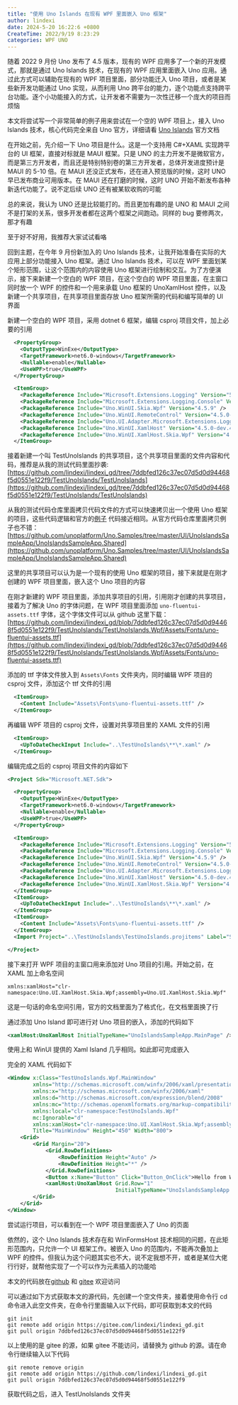 ```yaml
---
title: "使用 Uno Islands 在现有 WPF 里面嵌入 Uno 框架"
author: lindexi
date: 2024-5-20 16:22:6 +0800
CreateTime: 2022/9/19 8:23:29
categories: WPF UNO
---
```


随着 2022 9 月份 Uno 发布了 4.5 版本，现有的 WPF 应用多了一个新的开发模式，那就是通过 Uno Islands 技术，在现有的 WPF 应用里面嵌入 Uno 应用。通过此方式可以辅助在现有的 WPF 项目里面，部分功能迁入 Uno 项目，或者是某些新开发功能通过 Uno 实现，从而利用 Uno 跨平台的能力，逐个功能点支持跨平台功能。逐个小功能接入的方式，让开发者不需要为一次性迁移一个庞大的项目而烦恼

<!--more-->


<!-- CreateTime:2022/9/19 8:23:29 -->



<!-- 发布 -->

本文将尝试写一个非常简单的例子用来尝试在一个空的 WPF 项目上，接入 Uno Islands 技术，核心代码完全来自 Uno 官方，详细请看 [Uno Islands](https://platform.uno/docs/articles/guides/uno-islands.html) 官方文档

在开始之前，先介绍一下 Uno 项目是什么。这是一个支持用 C#+XAML 实现跨平台的 UI 框架，直接对标就是 MAUI 框架。只是 UNO 的主力开发不是微软官方，而是第三方开发者，而且还是特别特别卷的第三方开发者，总体开发进度预计是 MAUI 的 5-10 倍。在 MAUI 还没正式发布，还在进入预览版的时候，这时 UNO 早已发布商业可用版本。在 MAUI 还在打磨的时候，这时 UNO 开始不断发布各种新迭代功能了。说不定后续 UNO 还有被某软收购的可能

总的来说，我认为 UNO 还是比较能打的。而且更加有趣的是 UNO 和 MAUI 之间不是打架的关系，很多开发者都在这两个框架之间跑动。同样的 bug 要修两次，那才有趣

至于好不好用，我推荐大家试试看咯

回到主题，在今年 9 月份新加入的 Uno Islands 技术，让我开始准备在实际的大应用上部分功能接入 Uno 框架。通过 Uno Islands 技术，可以在 WPF 里面划某个矩形范围，让这个范围内的内容使用 Uno 框架进行绘制和交互。为了方便演示，接下来新建一个空白的 WPF 项目，在这个空白的 WPF 项目里面，在主窗口同时放一个 WPF 的控件和一个用来承载 Uno 框架的 UnoXamlHost 控件，以及新建一个共享项目，在共享项目里面存放 Uno 框架所需的代码和编写简单的 UI 界面

新建一个空白的 WPF 项目，采用 dotnet 6 框架，编辑 csproj 项目文件，加上必要的引用

```xml
  <PropertyGroup>
    <OutputType>WinExe</OutputType>
    <TargetFramework>net6.0-windows</TargetFramework>
    <Nullable>enable</Nullable>
    <UseWPF>true</UseWPF>
  </PropertyGroup>

  <ItemGroup>
    <PackageReference Include="Microsoft.Extensions.Logging" Version="5.0.0" />
    <PackageReference Include="Microsoft.Extensions.Logging.Console" Version="5.0.0" />
    <PackageReference Include="Uno.WinUI.Skia.Wpf" Version="4.5.9" />
    <PackageReference Include="Uno.WinUI.RemoteControl" Version="4.5.0-dev.453" Condition="'$(Configuration)'=='Debug'" />
    <PackageReference Include="Uno.UI.Adapter.Microsoft.Extensions.Logging" Version="4.5.0-dev.453" />
    <PackageReference Include="Uno.WinUI.XamlHost" Version="4.5.0-dev.453" />
    <PackageReference Include="Uno.WinUI.XamlHost.Skia.Wpf" Version="4.5.0-dev.453" />
  </ItemGroup>
```

接着新建一个叫 TestUnoIslands 的共享项目，这个共享项目里面的文件内容和代码，推荐是从我的测试代码里面抄袭: [https://github.com/lindexi/lindexi_gd/tree/7ddbfed126c37ec07d5d0d94468f5d0551e122f9/TestUnoIslands/TestUnoIslands](https://github.com/lindexi/lindexi_gd/tree/7ddbfed126c37ec07d5d0d94468f5d0551e122f9/TestUnoIslands/TestUnoIslands)

从我的测试代码仓库里面拷贝代码文件的方式可以快速拷贝出一个使用 Uno 框架的项目，这些代码逻辑和官方的[例子](https://github.com/unoplatform/Uno.Samples/tree/master/UI/UnoIslandsSampleApp/UnoIslandsSampleApp.Shared) 代码接近相同。从官方代码仓库里面拷贝例子也不错： [https://github.com/unoplatform/Uno.Samples/tree/master/UI/UnoIslandsSampleApp/UnoIslandsSampleApp.Shared](https://github.com/unoplatform/Uno.Samples/tree/master/UI/UnoIslandsSampleApp/UnoIslandsSampleApp.Shared)

这里的共享项目可以认为是一个现有的使用 Uno 框架的项目，接下来就是在刚才创建的 WPF 项目里面，嵌入这个 Uno 项目的内容

在刚才新建的 WPF 项目里面，添加共享项目的引用，引用刚才创建的共享项目，接着为了解决 Uno 的字体问题，在 WPF 项目里面添加 `uno-fluentui-assets.ttf` 字体，这个字体文件可以从 github 这里下载： [https://github.com/lindexi/lindexi_gd/blob/7ddbfed126c37ec07d5d0d94468f5d0551e122f9/TestUnoIslands/TestUnoIslands.Wpf/Assets/Fonts/uno-fluentui-assets.ttf](https://github.com/lindexi/lindexi_gd/blob/7ddbfed126c37ec07d5d0d94468f5d0551e122f9/TestUnoIslands/TestUnoIslands.Wpf/Assets/Fonts/uno-fluentui-assets.ttf)

添加的 ttf 字体文件放入到 `Assets\Fonts` 文件夹内，同时编辑 WPF 项目的 csproj 文件，添加这个 ttf 文件的引用

```xml
  <ItemGroup>
    <Content Include="Assets\Fonts\uno-fluentui-assets.ttf" />
  </ItemGroup>
```

再编辑 WPF 项目的 csproj 文件，设置对共享项目里的 XAML 文件的引用

```xml
  <ItemGroup>
    <UpToDateCheckInput Include="..\TestUnoIslands\**\*.xaml" />
  </ItemGroup>
```

编辑完成之后的 csproj 项目文件的内容如下

```xml
<Project Sdk="Microsoft.NET.Sdk">

  <PropertyGroup>
    <OutputType>WinExe</OutputType>
    <TargetFramework>net6.0-windows</TargetFramework>
    <Nullable>enable</Nullable>
    <UseWPF>true</UseWPF>
  </PropertyGroup>

  <ItemGroup>
    <PackageReference Include="Microsoft.Extensions.Logging" Version="5.0.0" />
    <PackageReference Include="Microsoft.Extensions.Logging.Console" Version="5.0.0" />
    <PackageReference Include="Uno.WinUI.Skia.Wpf" Version="4.5.9" />
    <PackageReference Include="Uno.WinUI.RemoteControl" Version="4.5.0-dev.453" Condition="'$(Configuration)'=='Debug'" />
    <PackageReference Include="Uno.UI.Adapter.Microsoft.Extensions.Logging" Version="4.5.0-dev.453" />
    <PackageReference Include="Uno.WinUI.XamlHost" Version="4.5.0-dev.453" />
    <PackageReference Include="Uno.WinUI.XamlHost.Skia.Wpf" Version="4.5.0-dev.453" />
  </ItemGroup>
  <ItemGroup>
    <UpToDateCheckInput Include="..\TestUnoIslands\**\*.xaml" />
  </ItemGroup>
  <ItemGroup>
    <Content Include="Assets\Fonts\uno-fluentui-assets.ttf" />
  </ItemGroup>
  <Import Project="..\TestUnoIslands\TestUnoIslands.projitems" Label="Shared" />

</Project>
```

接下来打开 WPF 项目的主窗口用来添加对 Uno 项目的引用。开始之前，在 XAML 加上命名空间

```
xmlns:xamlHost="clr-namespace:Uno.UI.XamlHost.Skia.Wpf;assembly=Uno.UI.XamlHost.Skia.Wpf"
```

这是一句话的命名空间引用，官方的文档里面为了格式化，在文档里面换了行

通过添加 Uno Island 即可进行对 Uno 项目的嵌入，添加的代码如下

```xml
<xamlHost:UnoXamlHost InitialTypeName="UnoIslandsSampleApp.MainPage" />
```

使用上和 WinUI 提供的 Xaml Island 几乎相同。如此即可完成嵌入

完全的 XAML 代码如下

```xml
<Window x:Class="TestUnoIslands.Wpf.MainWindow"
        xmlns="http://schemas.microsoft.com/winfx/2006/xaml/presentation"
        xmlns:x="http://schemas.microsoft.com/winfx/2006/xaml"
        xmlns:d="http://schemas.microsoft.com/expression/blend/2008"
        xmlns:mc="http://schemas.openxmlformats.org/markup-compatibility/2006"
        xmlns:local="clr-namespace:TestUnoIslands.Wpf"
        mc:Ignorable="d"
        xmlns:xamlHost="clr-namespace:Uno.UI.XamlHost.Skia.Wpf;assembly=Uno.UI.XamlHost.Skia.Wpf"
        Title="MainWindow" Height="450" Width="800">
    <Grid>
        <Grid Margin="20">
            <Grid.RowDefinitions>
                <RowDefinition Height="Auto" />
                <RowDefinition Height="*" />
            </Grid.RowDefinitions>
            <Button x:Name="Button" Click="Button_OnClick">Hello from WPF!</Button>
            <xamlHost:UnoXamlHost Grid.Row="1" 
                                  InitialTypeName="UnoIslandsSampleApp.MainPage" />
        </Grid>
    </Grid>
</Window>
```

尝试运行项目，可以看到在一个 WPF 项目里面嵌入了 Uno 的页面

依然的，这个 Uno Islands 技术存在和 WinFormsHost 技术相同的问题，在此矩形范围内，只允许一个 UI 框架工作。被嵌入 Uno 的范围内，不能再次叠加上 WPF 的控件。但我认为这个问题其实也不大，说不定我想不开，或者是某位大佬行行好，就帮他实现了一个可以作为元素插入的功能哈

本文的代码放在[github](https://github.com/lindexi/lindexi_gd/tree/7ddbfed126c37ec07d5d0d94468f5d0551e122f9/TestUnoIslands) 和 [gitee](https://gitee.com/lindexi/lindexi_gd/tree/7ddbfed126c37ec07d5d0d94468f5d0551e122f9/TestUnoIslands) 欢迎访问

可以通过如下方式获取本文的源代码，先创建一个空文件夹，接着使用命令行 cd 命令进入此空文件夹，在命令行里面输入以下代码，即可获取到本文的代码

```
git init
git remote add origin https://gitee.com/lindexi/lindexi_gd.git
git pull origin 7ddbfed126c37ec07d5d0d94468f5d0551e122f9
```

以上使用的是 gitee 的源，如果 gitee 不能访问，请替换为 github 的源。请在命令行继续输入以下代码

```
git remote remove origin
git remote add origin https://github.com/lindexi/lindexi_gd.git
git pull origin 7ddbfed126c37ec07d5d0d94468f5d0551e122f9
```

获取代码之后，进入 TestUnoIslands 文件夹
